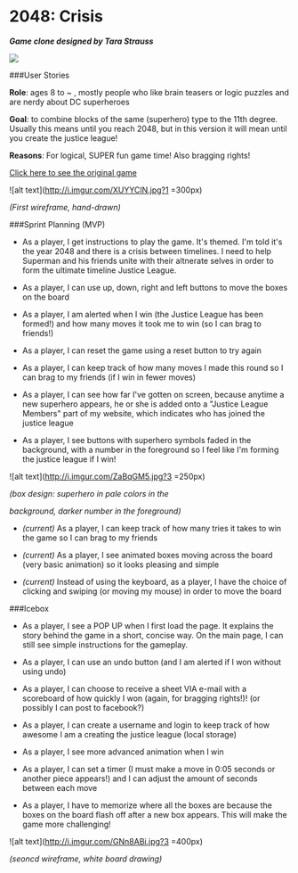 # 2048: Crisis

__*Game clone designed by Tara Strauss*__

![](https://i.imgur.com/KpDmvZv.png)

###User Stories

**Role**: ages 8 to ~ , mostly people who like brain teasers or logic puzzles and are nerdy about DC superheroes

**Goal**: to combine blocks of the same (superhero) type to the 11th degree. Usually this means until you reach 2048, but in this version it will mean until you create the justice league!

**Reasons**: For logical, SUPER fun game time! Also bragging rights! 

[Click here to see the original game](https://gabrielecirulli.github.io/2048/)



![alt text](http://i.imgur.com/XUYYClN.jpg?1 =300px)

*(First wireframe, hand-drawn)*

###Sprint Planning (MVP)

- As a player, I get instructions to play the game. It's themed. I'm told it's the year 2048 and there is a crisis between timelines. I need to help Superman and his friends unite with their altnerate selves in order to form the ultimate timeline Justice League.

- As a player, I can use up, down, right and left buttons to move the boxes on the board

- As a player, I am alerted when I win (the Justice League has been formed!) and how many moves it took me to win (so I can brag to friends!)

- As a player, I can reset the game using a reset button to try again

- As a player, I can keep track of how many moves I made this round so I can brag to my friends (if I win in fewer moves)

- As a player, I can see how far I've gotten on screen, because anytime a new superhero appears, he or she is added onto a "Justice League Members" part of my website, which indicates who has joined the justice league

- As a player, I see buttons with superhero symbols faded in the background, with a number in the foreground so I feel like I'm forming the justice league if I win!

![alt text](http://i.imgur.com/ZaBqGM5.jpg?3 =250px)

*(box design: superhero in pale colors in the*

*background, darker number in the foreground)*

- *(current)* As a player, I can keep track of how many tries it takes to win the game so I can brag to my friends

- *(current)* As a player, I see animated boxes moving across the board (very basic animation) so it looks pleasing and simple

- *(current)* Instead of using the keyboard, as a player, I have the choice of clicking and swiping (or moving my mouse) in order to move the board 


###Icebox

- As a player, I see a POP UP when I first load the page. It explains the story behind the game in a short, concise way. On the main page, I can still see simple instructions for the gameplay.

- As a player, I can use an undo button (and I am alerted if I won without using undo)

- As a player, I can choose to receive a sheet VIA e-mail with a scoreboard of how quickly I won (again, for bragging rights!)! (or possibly I can post to facebook?)

- As a player, I can create a username and login to keep track of how awesome I am a creating the justice league (local storage)

- As a player, I see more advanced animation when I win

- As a player, I can set a timer (I must make a move in 0:05 seconds or another piece appears!) and I can adjust the amount of seconds between each move

- As a player, I have to memorize where all the boxes are because the boxes on the board flash off after a new box appears. This will make the game more challenging!

![alt text](http://i.imgur.com/GNn8ABi.jpg?3 =400px)

*(seoncd wireframe, white board drawing)*
